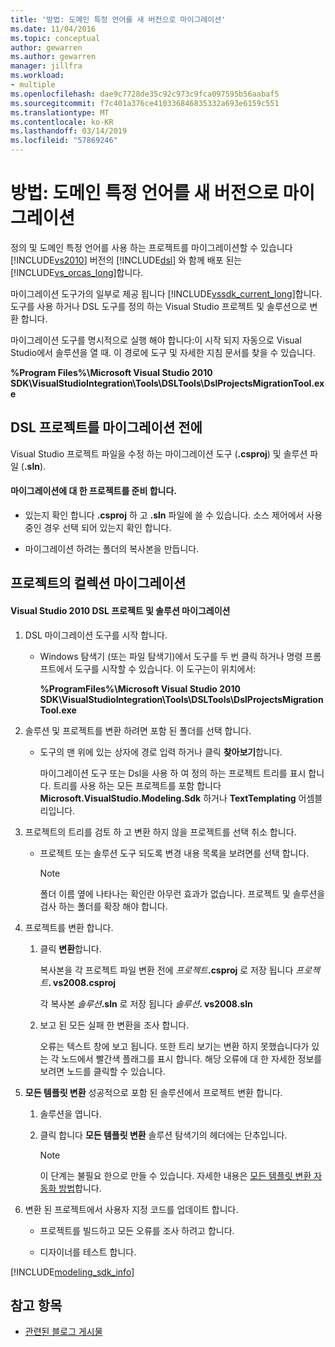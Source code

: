 ```yaml
---
title: '방법: 도메인 특정 언어를 새 버전으로 마이그레이션'
ms.date: 11/04/2016
ms.topic: conceptual
author: gewarren
ms.author: gewarren
manager: jillfra
ms.workload:
- multiple
ms.openlocfilehash: dae9c7728de35c92c973c9fca097595b56aabaf5
ms.sourcegitcommit: f7c401a376ce410336846835332a693e6159c551
ms.translationtype: MT
ms.contentlocale: ko-KR
ms.lasthandoff: 03/14/2019
ms.locfileid: "57869246"
---
```

# <a name="how-to-migrate-a-domain-specific-language-to-a-new-version"></a>방법: 도메인 특정 언어를 새 버전으로 마이그레이션
정의 및 도메인 특정 언어를 사용 하는 프로젝트를 마이그레이션할 수 있습니다 [!INCLUDE[vs2010](../misc/includes/vs2010_md.md)] 버전의 [!INCLUDE[dsl](../modeling/includes/dsl_md.md)] 와 함께 배포 된는 [!INCLUDE[vs_orcas_long](../debugger/includes/vs_orcas_long_md.md)]합니다.

 마이그레이션 도구가의 일부로 제공 됩니다 [!INCLUDE[vssdk_current_long](../misc/includes/vssdk_current_long_md.md)]합니다. 도구를 사용 하거나 DSL 도구를 정의 하는 Visual Studio 프로젝트 및 솔루션으로 변환 합니다.

 마이그레이션 도구를 명시적으로 실행 해야 합니다:이 시작 되지 자동으로 Visual Studio에서 솔루션을 열 때. 이 경로에 도구 및 자세한 지침 문서를 찾을 수 있습니다.

 **%Program Files%\Microsoft Visual Studio 2010 SDK\VisualStudioIntegration\Tools\DSLTools\DslProjectsMigrationTool.exe**

## <a name="before-you-migrate-your-dsl-projects"></a>DSL 프로젝트를 마이그레이션 전에
 Visual Studio 프로젝트 파일을 수정 하는 마이그레이션 도구 (**.csproj**) 및 솔루션 파일 (**.sln**).

#### <a name="to-prepare-projects-for-migration"></a>마이그레이션에 대 한 프로젝트를 준비 합니다.

-   있는지 확인 합니다 **.csproj** 하 고 **.sln** 파일에 쓸 수 있습니다. 소스 제어에서 사용 중인 경우 선택 되어 있는지 확인 합니다.

-   마이그레이션 하려는 폴더의 복사본을 만듭니다.

## <a name="migrating-a-collection-of-projects"></a>프로젝트의 컬렉션 마이그레이션

#### <a name="to-migrate-dsl-projects-and-solutions-to-visual-studio-2010"></a>Visual Studio 2010 DSL 프로젝트 및 솔루션 마이그레이션

1. DSL 마이그레이션 도구를 시작 합니다.

   -   Windows 탐색기 (또는 파일 탐색기)에서 도구를 두 번 클릭 하거나 명령 프롬프트에서 도구를 시작할 수 있습니다. 이 도구는이 위치에서:

        **%ProgramFiles%\Microsoft Visual Studio 2010 SDK\VisualStudioIntegration\Tools\DSLTools\DslProjectsMigrationTool.exe**

2. 솔루션 및 프로젝트를 변환 하려면 포함 된 폴더를 선택 합니다.

   - 도구의 맨 위에 있는 상자에 경로 입력 하거나 클릭 **찾아보기**합니다.

     마이그레이션 도구 또는 Dsl을 사용 하 여 정의 하는 프로젝트 트리를 표시 합니다. 트리를 사용 하는 모든 프로젝트를 포함 합니다 **Microsoft.VisualStudio.Modeling.Sdk** 하거나 **TextTemplating** 어셈블리입니다.

3. 프로젝트의 트리를 검토 하 고 변환 하지 않을 프로젝트를 선택 취소 합니다.

   -   프로젝트 또는 솔루션 도구 되도록 변경 내용 목록을 보려면를 선택 합니다.

       > [!NOTE]
       >  폴더 이름 옆에 나타나는 확인란 아무런 효과가 없습니다. 프로젝트 및 솔루션을 검사 하는 폴더를 확장 해야 합니다.

4. 프로젝트를 변환 합니다.

   1.  클릭 **변환**합니다.

        복사본을 각 프로젝트 파일 변환 전에 _프로젝트_**.csproj** 로 저장 됩니다 _프로젝트_**. vs2008.csproj**

        각 복사본 _솔루션_**.sln** 로 저장 됩니다 _솔루션_**. vs2008.sln**

   2.  보고 된 모든 실패 한 변환을 조사 합니다.

        오류는 텍스트 창에 보고 됩니다. 또한 트리 보기는 변환 하지 못했습니다가 있는 각 노드에서 빨간색 플래그를 표시 합니다. 해당 오류에 대 한 자세한 정보를 보려면 노드를 클릭할 수 있습니다.

5. **모든 템플릿 변환** 성공적으로 포함 된 솔루션에서 프로젝트 변환 합니다.

   1.  솔루션을 엽니다.

   2.  클릭 합니다 **모든 템플릿 변환** 솔루션 탐색기의 헤더에는 단추입니다.

       > [!NOTE]
       >  이 단계는 불필요 한으로 만들 수 있습니다. 자세한 내용은 [모든 템플릿 변환 자동화 방법](/previous-versions/visualstudio/visual-studio-2012/ff521399\(v\=vs.110\))합니다.

6. 변환 된 프로젝트에서 사용자 지정 코드를 업데이트 합니다.

   -   프로젝트를 빌드하고 모든 오류를 조사 하려고 합니다.

   -   디자이너를 테스트 합니다.


[!INCLUDE[modeling_sdk_info](includes/modeling_sdk_info.md)]

## <a name="see-also"></a>참고 항목

- [관련된 블로그 게시물](https://devblogs.microsoft.com/devops/the-visual-studio-modeling-sdk-is-now-available-with-visual-studio-2017/)